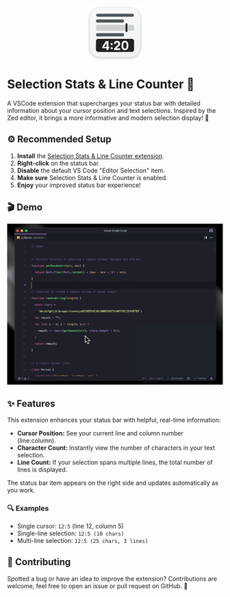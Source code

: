 <p align="center">
  <a title="Selection Stats & Line Counter Extension" href="https://marketplace.visualstudio.com/items?itemName=pavelas.selection-stats"><img src="images/icon.png" alt="Selection Stats & Line Counter Logo" height="128" align="center"/></a>
</p>

# Selection Stats & Line Counter 🧩

A VSCode extension that supercharges your status bar with detailed information about your cursor position and text selections. Inspired by the Zed editor, it brings a more informative and modern selection display! 🚀

## ⚙️ Recommended Setup

1. **Install** the [Selection Stats & Line Counter extension](https://marketplace.visualstudio.com/items?itemName=pavelas.selection-stats).
2. **Right-click** on the status bar.
3. **Disable** the default VS Code "Editor Selection" item.
4. **Make sure** Selection Stats & Line Counter is enabled.
5. **Enjoy** your improved status bar experience!

## 🎬 Demo

[![Selection Stats & Line Counter Demo](/images/demo.gif)](/images/demo.gif)

## ✨ Features

This extension enhances your status bar with helpful, real-time information:

- **Cursor Position:** See your current line and column number (line:column).
- **Character Count:** Instantly view the number of characters in your text selection.
- **Line Count:** If your selection spans multiple lines, the total number of lines is displayed.

The status bar item appears on the right side and updates automatically as you work.

### 🔍 Examples

- Single cursor: `12:5` (line 12, column 5)
- Single-line selection: `12:5 (10 chars)`
- Multi-line selection: `12:5 (25 chars, 3 lines)`

## 🤝 Contributing

Spotted a bug or have an idea to improve the extension? Contributions are welcome, feel free to open an issue or pull request on GitHub. 🖤

